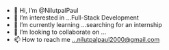 - 👋 Hi, I’m @NilutpalPaul
- 👀 I’m interested in ...Full-Stack Development
- 🌱 I’m currently learning ...searching for an internship
- 💞️ I’m looking to collaborate on ...
- 📫 How to reach me ...nilutpalpaul2000@gmail.com

<!---
NilutpalPaul/NilutpalPaul is a ✨ special ✨ repository because its `README.md` (this file) appears on your GitHub profile.
You can click the Preview link to take a look at your changes.
--->
